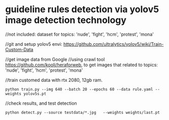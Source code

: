 # guideline rules detection via yolov5 image detection technology

//not included: dataset for topics: 'nude', 'fight', 'hcm', 'protest', 'mona'

//git and setup yolov5 envi: https://github.com/ultralytics/yolov5/wiki/Train-Custom-Data

//get image data from Google
//using crawl tool https://github.com/koolj/heraforweb, to get images that related to topics: 'nude', 'fight', 'hcm', 'protest', 'mona'

//train customed data with rtx 2080, 12gb ram.
```
python train.py --img 640 --batch 20 --epochs 60 --data rule.yaml --weights yolov5s.pt

```
//check results, and test detection
```
python detect.py --source testdata/*.jpg   --weights weights/last.pt

```